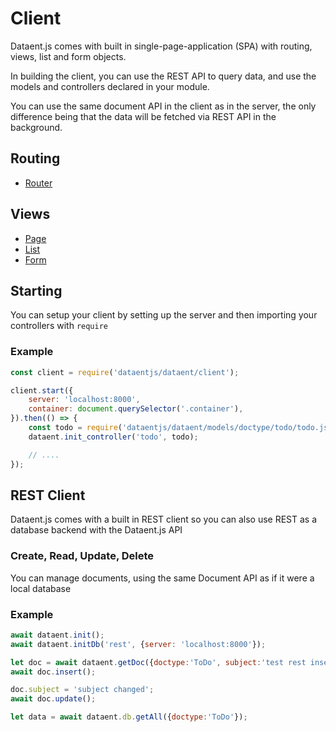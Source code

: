 # Client

Dataent.js comes with built in single-page-application (SPA) with routing, views, list and form objects.

In building the client, you can use the REST API to query data, and use the models and controllers declared in your module.

You can use the same document API in the client as in the server, the only difference being that the data will be fetched via REST API in the background.

## Routing

- [Router](router.md)

## Views

- [Page](page.md)
- [List](list.md)
- [Form](form.md)

## Starting

You can setup your client by setting up the server and then importing your controllers with `require`

### Example

```js
const client = require('dataentjs/dataent/client');

client.start({
	server: 'localhost:8000',
	container: document.querySelector('.container'),
}).then(() => {
	const todo = require('dataentjs/dataent/models/doctype/todo/todo.js');
	dataent.init_controller('todo', todo);

	// ....
});
```

## REST Client

Dataent.js comes with a built in REST client so you can also use REST as a database backend with the Dataent.js API

### Create, Read, Update, Delete

You can manage documents, using the same Document API as if it were a local database

### Example

```js
await dataent.init();
await dataent.initDb('rest', {server: 'localhost:8000'});

let doc = await dataent.getDoc({doctype:'ToDo', subject:'test rest insert 1'});
await doc.insert();

doc.subject = 'subject changed';
await doc.update();

let data = await dataent.db.getAll({doctype:'ToDo'});
```
